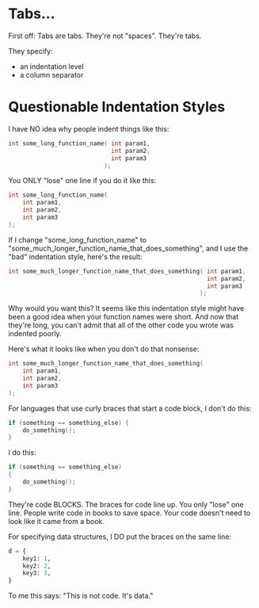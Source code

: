 # Tabs...

First off:  Tabs are tabs.  They're not "spaces".  They're tabs.

They specify:
* an indentation level
* a column separator

# Questionable Indentation Styles

I have NO idea why people indent things like this:
```c
int some_long_function_name( int param1,
                             int param2,
                             int param3
                           );
```

You ONLY "lose" one line if you do it like this:
```c
int some_long_function_name(
	int param1,
	int param2,
	int param3
);
```

If I change "some_long_function_name" to "some_much_longer_function_name_that_does_something",
and I use the "bad" indentation style, here's the result:

```c
int some_much_longer_function_name_that_does_something( int param1,
                                                        int param2,
                                                        int param3
                                                      );
```
Why would you want this?
It seems like this indentation style might have been a good idea when your function
names were short.  And now that they're long, you can't admit that all of the other
code you wrote was indented poorly.

Here's what it looks like when you don't do that nonsense:

```c
int some_much_longer_function_name_that_does_something( 
	int param1,
	int param2,
	int param3
);
```
For languages that use curly braces that start a code block,
I don't do this:
```c
if (something == something_else) {
	do_something();
}
```

I do this:
```c
if (something == something_else)
{
	do_something();
}
```

They're code BLOCKS.
The braces for code line up.
You only "lose" one line.
People write code in books to save space.
Your code doesn't need to look like it came from a book.

For specifying data structures, I DO put the braces on the same line:

```python
d = {
	key1: 1,
	key2: 2,
	key3: 3,
}
```

To me this says: "This is not code.  It's data."


